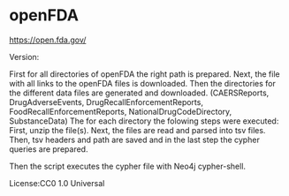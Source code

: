 # openFDA

https://open.fda.gov/

Version: 

First for all directories of openFDA the right path is prepared.
Next, the file with all links to the openFDA files is downloaded. 
Then the directories for the different data files are generated and downloaded. (CAERSReports, DrugAdverseEvents, DrugRecallEnforcementReports, FoodRecallEnforcementReports, NationalDrugCodeDirectory, SubstanceData)
The for each directory the folowing steps were executed:
    First, unzip the file(s).
    Next, the files are read and parsed into tsv files.
    Then, tsv headers and path are saved and in the last step the cypher queries are prepared.

Then the script executes the cypher file with Neo4j cypher-shell.

License:CC0 1.0 Universal